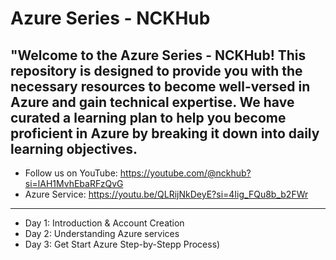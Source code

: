 # Azure Series - NCKHub
**"Welcome to the Azure Series - NCKHub! This repository is designed to provide you with the necessary resources to become well-versed in Azure and gain technical expertise. We have curated a learning plan to help you become proficient in Azure by breaking it down into daily learning objectives.**
----------------------------------------------------------------------------
- Follow us on YouTube: https://youtube.com/@nckhub?si=lAH1MvhEbaRFzQvG
- Azure Service: https://youtu.be/QLRijNkDeyE?si=4Iig_FQu8b_b2FWr
----------------------------------------------------------------------------
- Day 1: Introduction & Account Creation
- Day 2: Understanding Azure services
- Day 3: Get Start Azure Step-by-Stepp Process)
